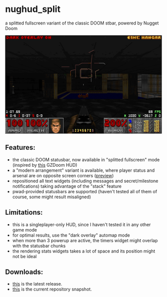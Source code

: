 # nughud_split

a splitted fullscreen variant of the classic DOOM stbar, powered by Nugget Doom


![README](https://raw.githubusercontent.com/liPillON/nughud_split/main/NUGHUD_split_classic.png)


## Features:
- the classic DOOM statusbar, now available in "splitted fullscreen" mode (inspired by [this](https://github.com/3saster/fullscrn_huds) GZDoom HUD)
- a "modern arrangement" variant is available, where player status and arsenal are on opposite screen corners ([preview](https://raw.githubusercontent.com/liPillON/nughud_split/main/NUGHUD_split_modern.png))
- repositioned all text widgets (including messages and secret/milestone notifications) taking advantage of the "stack" feature
- pwad-provided statusbars are supported (haven't tested all of them of course, some might result misaligned)


## Limitations:
- this is a singleplayer-only HUD, since I haven't tested it in any other game mode
- for optimal results, use the "dark overlay" automap mode  
- when more than 3 powerup are active, the timers widget might overlap with the statusbar chunks
- the rendering stats widgets takes a lot of space and its position might not be ideal


## Downloads:
- [this](https://github.com/liPillON/nughud_split/releases/latest) is the latest release.
- [this](https://github.com/liPillON/nughud_split/archive/refs/heads/main.zip) is the current repository snapshot.

